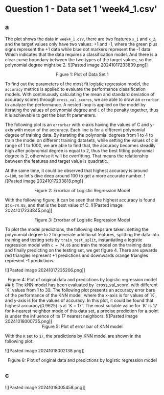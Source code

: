 # Question 1 - Data set 1 'week4_1.csv'
## a
The plot shows the data in `week4_1.csv`, there are two features `x_1` and `x_2`, and the target values only have two values: +1 and -1, where the green plus signs represent the +1 data while blue dot markers represent the -1 data.  Which indicates that the data requires a classification model. And there is a clear curve boundary between the two types of the target values, so the polynomial degree might be 2.
![[Pasted image 20241017233839.png]]
<center>Figure 1: Plot of Data Set 1</center>

To find out the parameters of the most fit logistic regression model, the `accuracy` metrics is applied to evaluate the performance classification models. With continuously calculating the mean and standard deviation of accuracy scores through `cross_val_scores`, we are able to draw an `errorbar` to analyze the performance. A nested loop is applied on the model by iterating the values of polynomial degree and `C` of the penalty together, thus it is achievable to get the best fit parameters.

The following plot is an `errorbar` with x-axis having the values of C and y-axis with mean of the accuracy. Each line is for a different polynomial degree of training data. By iterating the polynomial degrees from 1 to 4 to train the model on different training datasets, while setting the values of `C` in range of 1 to 1000, we are able to find that, the accuracy becomes steadily high after polynomial degree is equal to 2, thus the best fitting polynomial degree is 2, otherwise it will be overfitting. That means the relationship between the features and target value is quadratic.

At the same time, it could be observed that highest accuracy is around `c=100`, so let's dive deep around 100 to get a more accurate number.
![[Pasted image 20241017233818.png]]
<center>Figure 2: Errorbar of Logistic Regression Model</center>

With the following figure, it can be seen that the highest accuracy is found at  `C=74.05`, and that is the best value of C.
![[Pasted image 20241017233845.png]]
<center>Figure 3: Errorbar of Logistic Regression Model</center>

To plot the model predictions, the following steps are taken: setting the polynomial degree to `2` to generate additional features, splitting the data into training and testing sets by `train_test_split`, instantiating a logistic regression model with `c = 74.05` and train the model on the training data, and finally predicting on the testing set, we get figure 4.  There are upwards red triangles represent +1 predictions and downwards orange triangles represent -1 predictions.

![[Pasted image 20241017235206.png]]
<center>Figure 4: Plot of original data and predictions by logistic regression model</center>
## b
The kNN model has been evaluated by `cross_val_score` with different `K` values from 1 to 30. The following plot presents an accuracy error bars of the performance of the KNN model, where the x-axis is for values of `K`, and y-axis is for the values of accuracy. In this plot, it could be found that highest accuracy(0.9625) is at `K = 17`. The most suitable value for `K` is 17 for k-nearest neighbor mode of this data set, a precise prediction for a point is under the influence of its 17 nearest neighbors.
![[Pasted image 20241018000735.png]]
<center>Figure 5: Plot of error bar of KNN model</center>

With the `K` set to `17`, the predictions by KNN model are shown in the following plot:

![[Pasted image 20241018002138.png]]
<center>Figure 6: Plot of original data and predictions by logistic regression model</center>

## c


![[Pasted image 20241018005458.png]]